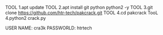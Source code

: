 
TOOL 1.apt update
TOOL 2.apt install git python python2 -y
TOOL 3.git clone https://github.com/htr-tech/pakcrack.git
TOOL 4.cd pakcrack
TooL 4.python2 crack.py


USER NAME: cra3k
PASSWORLD: htrtech
